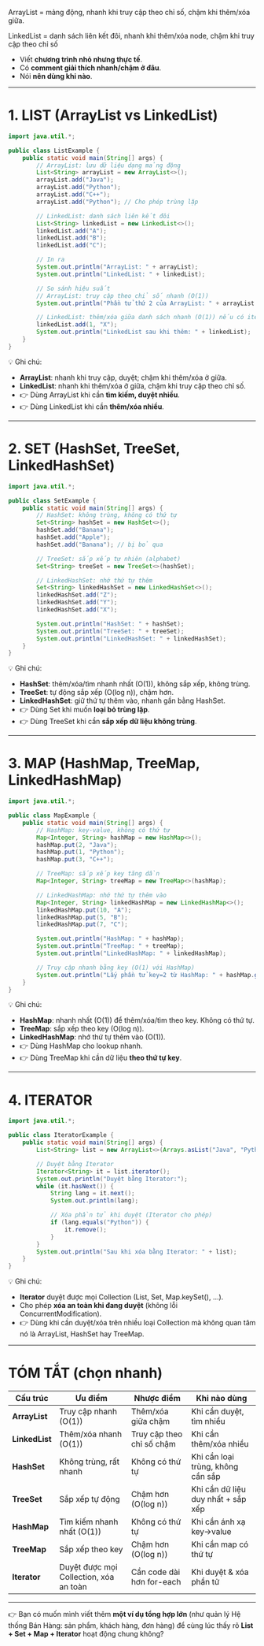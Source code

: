 ArrayList = mảng động, nhanh khi truy cập theo chỉ số, chậm khi thêm/xóa giữa.

LinkedList = danh sách liên kết đôi, nhanh khi thêm/xóa node, chậm khi truy cập theo chỉ số


* Viết **chương trình nhỏ nhưng thực tế**.
* Có **comment giải thích nhanh/chậm ở đâu**.
* Nói **nên dùng khi nào**.

---

# 1. LIST (ArrayList vs LinkedList)

```java
import java.util.*;

public class ListExample {
    public static void main(String[] args) {
        // ArrayList: lưu dữ liệu dạng mảng động
        List<String> arrayList = new ArrayList<>();
        arrayList.add("Java");
        arrayList.add("Python");
        arrayList.add("C++");
        arrayList.add("Python"); // Cho phép trùng lặp

        // LinkedList: danh sách liên kết đôi
        List<String> linkedList = new LinkedList<>();
        linkedList.add("A");
        linkedList.add("B");
        linkedList.add("C");

        // In ra
        System.out.println("ArrayList: " + arrayList);
        System.out.println("LinkedList: " + linkedList);

        // So sánh hiệu suất
        // ArrayList: truy cập theo chỉ số nhanh (O(1))
        System.out.println("Phần tử thứ 2 của ArrayList: " + arrayList.get(1));

        // LinkedList: thêm/xóa giữa danh sách nhanh (O(1)) nếu có iterator
        linkedList.add(1, "X"); 
        System.out.println("LinkedList sau khi thêm: " + linkedList);
    }
}
```

💡 Ghi chú:

* **ArrayList**: nhanh khi truy cập, duyệt; chậm khi thêm/xóa ở giữa.
* **LinkedList**: nhanh khi thêm/xóa ở giữa, chậm khi truy cập theo chỉ số.
* 👉 Dùng ArrayList khi cần **tìm kiếm, duyệt nhiều**.
* 👉 Dùng LinkedList khi cần **thêm/xóa nhiều**.

---

# 2. SET (HashSet, TreeSet, LinkedHashSet)

```java
import java.util.*;

public class SetExample {
    public static void main(String[] args) {
        // HashSet: không trùng, không có thứ tự
        Set<String> hashSet = new HashSet<>();
        hashSet.add("Banana");
        hashSet.add("Apple");
        hashSet.add("Banana"); // bị bỏ qua

        // TreeSet: sắp xếp tự nhiên (alphabet)
        Set<String> treeSet = new TreeSet<>(hashSet);

        // LinkedHashSet: nhớ thứ tự thêm
        Set<String> linkedHashSet = new LinkedHashSet<>();
        linkedHashSet.add("Z");
        linkedHashSet.add("Y");
        linkedHashSet.add("X");

        System.out.println("HashSet: " + hashSet);
        System.out.println("TreeSet: " + treeSet);
        System.out.println("LinkedHashSet: " + linkedHashSet);
    }
}
```

💡 Ghi chú:

* **HashSet**: thêm/xóa/tìm nhanh nhất (O(1)), không sắp xếp, không trùng.
* **TreeSet**: tự động sắp xếp (O(log n)), chậm hơn.
* **LinkedHashSet**: giữ thứ tự thêm vào, nhanh gần bằng HashSet.
* 👉 Dùng Set khi muốn **loại bỏ trùng lặp**.
* 👉 Dùng TreeSet khi cần **sắp xếp dữ liệu không trùng**.

---

# 3. MAP (HashMap, TreeMap, LinkedHashMap)

```java
import java.util.*;

public class MapExample {
    public static void main(String[] args) {
        // HashMap: key-value, không có thứ tự
        Map<Integer, String> hashMap = new HashMap<>();
        hashMap.put(2, "Java");
        hashMap.put(1, "Python");
        hashMap.put(3, "C++");

        // TreeMap: sắp xếp key tăng dần
        Map<Integer, String> treeMap = new TreeMap<>(hashMap);

        // LinkedHashMap: nhớ thứ tự thêm vào
        Map<Integer, String> linkedHashMap = new LinkedHashMap<>();
        linkedHashMap.put(10, "A");
        linkedHashMap.put(5, "B");
        linkedHashMap.put(7, "C");

        System.out.println("HashMap: " + hashMap);
        System.out.println("TreeMap: " + treeMap);
        System.out.println("LinkedHashMap: " + linkedHashMap);

        // Truy cập nhanh bằng key (O(1) với HashMap)
        System.out.println("Lấy phần tử key=2 từ HashMap: " + hashMap.get(2));
    }
}
```

💡 Ghi chú:

* **HashMap**: nhanh nhất (O(1)) để thêm/xóa/tìm theo key. Không có thứ tự.
* **TreeMap**: sắp xếp theo key (O(log n)).
* **LinkedHashMap**: nhớ thứ tự thêm vào (O(1)).
* 👉 Dùng HashMap cho lookup nhanh.
* 👉 Dùng TreeMap khi cần dữ liệu **theo thứ tự key**.

---

# 4. ITERATOR

```java
import java.util.*;

public class IteratorExample {
    public static void main(String[] args) {
        List<String> list = new ArrayList<>(Arrays.asList("Java", "Python", "C++"));

        // Duyệt bằng Iterator
        Iterator<String> it = list.iterator();
        System.out.println("Duyệt bằng Iterator:");
        while (it.hasNext()) {
            String lang = it.next();
            System.out.println(lang);

            // Xóa phần tử khi duyệt (Iterator cho phép)
            if (lang.equals("Python")) {
                it.remove(); 
            }
        }
        System.out.println("Sau khi xóa bằng Iterator: " + list);
    }
}
```

💡 Ghi chú:

* **Iterator** duyệt được mọi Collection (List, Set, Map.keySet(), …).
* Cho phép **xóa an toàn khi đang duyệt** (không lỗi ConcurrentModification).
* 👉 Dùng khi cần duyệt/xóa trên nhiều loại Collection mà không quan tâm nó là ArrayList, HashSet hay TreeMap.

---

# TÓM TẮT (chọn nhanh)

| Cấu trúc       | Ưu điểm                                | Nhược điểm                | Khi nào dùng                       |
| -------------- | -------------------------------------- | ------------------------- | ---------------------------------- |
| **ArrayList**  | Truy cập nhanh (O(1))                  | Thêm/xóa giữa chậm        | Khi cần duyệt, tìm nhiều           |
| **LinkedList** | Thêm/xóa nhanh (O(1))                  | Truy cập theo chỉ số chậm | Khi cần thêm/xóa nhiều             |
| **HashSet**    | Không trùng, rất nhanh                 | Không có thứ tự           | Khi cần loại trùng, không cần sắp  |
| **TreeSet**    | Sắp xếp tự động                        | Chậm hơn (O(log n))       | Khi cần dữ liệu duy nhất + sắp xếp |
| **HashMap**    | Tìm kiếm nhanh nhất (O(1))             | Không có thứ tự           | Khi cần ánh xạ key→value           |
| **TreeMap**    | Sắp xếp theo key                       | Chậm hơn (O(log n))       | Khi cần map có thứ tự              |
| **Iterator**   | Duyệt được mọi Collection, xóa an toàn | Cần code dài hơn for-each | Khi duyệt & xóa phần tử            |

---

👉 Bạn có muốn mình viết thêm **một ví dụ tổng hợp lớn** (như quản lý Hệ thống Bán Hàng: sản phẩm, khách hàng, đơn hàng) để cùng lúc thấy rõ **List + Set + Map + Iterator** hoạt động chung không?
